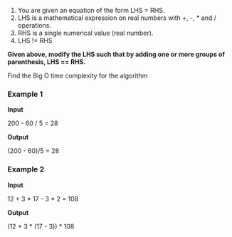 1. You are given an equation of the form LHS = RHS.
2. LHS is a mathematical expression on real numbers with +, -, * and / operations.
3. RHS is a single numerical value (real number).
4. LHS != RHS

**Given above, modify the LHS such that by adding one or more groups of parenthesis, LHS == RHS.**

Find the Big O time complexity for the algorithm


### Example 1

**Input**

200 - 60 / 5 = 28

**Output**

(200 - 60)/5 = 28

### Example 2

**Input**

12 + 3  * 17 - 3 * 2 = 108

**Output**

(12 + 3  * (17 - 3)) * 108